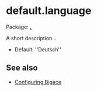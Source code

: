 # default.language

Package: **[.](.)**

A short description...


*  Default: ''Deutsch''

## See also


*  [Configuring Bigace](bigace/manual/configurations)


